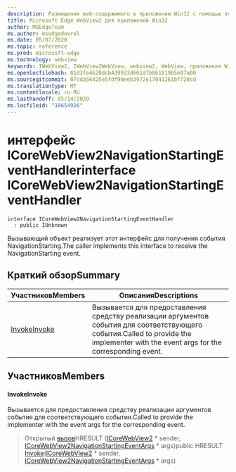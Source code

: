 ```yaml
---
description: Размещение веб-содержимого в приложении Win32 с помощью элемента управления Microsoft Edge WebView2
title: Microsoft Edge WebView2 для приложений Win32
author: MSEdgeTeam
ms.author: msedgedevrel
ms.date: 05/07/2020
ms.topic: reference
ms.prod: microsoft-edge
ms.technology: webview
keywords: IWebView2, IWebView2WebView, webview2, WebView, приложения Win32, Win32, EDGE, ICoreWebView2, ICoreWebView2Controller, элемент управления "веб-браузер", HTML Edge
ms.openlocfilehash: 81d3fe4620dcb439933d661d7b061819b5e07a00
ms.sourcegitcommit: 07cda56425e5fdf90eeb3972e17041261bf720cd
ms.translationtype: MT
ms.contentlocale: ru-RU
ms.lasthandoff: 05/14/2020
ms.locfileid: "10654926"
---
```

# <span data-ttu-id="e055a-104">интерфейс ICoreWebView2NavigationStartingEventHandler</span><span class="sxs-lookup"><span data-stu-id="e055a-104">interface ICoreWebView2NavigationStartingEventHandler</span></span> 

```
interface ICoreWebView2NavigationStartingEventHandler
  : public IUnknown
```

<span data-ttu-id="e055a-105">Вызывающий объект реализует этот интерфейс для получения события NavigationStarting.</span><span class="sxs-lookup"><span data-stu-id="e055a-105">The caller implements this interface to receive the NavigationStarting event.</span></span>

## <span data-ttu-id="e055a-106">Краткий обзор</span><span class="sxs-lookup"><span data-stu-id="e055a-106">Summary</span></span>

 <span data-ttu-id="e055a-107">Участников</span><span class="sxs-lookup"><span data-stu-id="e055a-107">Members</span></span>                        | <span data-ttu-id="e055a-108">Описания</span><span class="sxs-lookup"><span data-stu-id="e055a-108">Descriptions</span></span>
--------------------------------|---------------------------------------------
[<span data-ttu-id="e055a-109">Invoke</span><span class="sxs-lookup"><span data-stu-id="e055a-109">Invoke</span></span>](#invoke) | <span data-ttu-id="e055a-110">Вызывается для предоставления средству реализации аргументов события для соответствующего события.</span><span class="sxs-lookup"><span data-stu-id="e055a-110">Called to provide the implementer with the event args for the corresponding event.</span></span>

## <span data-ttu-id="e055a-111">Участников</span><span class="sxs-lookup"><span data-stu-id="e055a-111">Members</span></span>

#### <span data-ttu-id="e055a-112">Invoke</span><span class="sxs-lookup"><span data-stu-id="e055a-112">Invoke</span></span> 

<span data-ttu-id="e055a-113">Вызывается для предоставления средству реализации аргументов события для соответствующего события.</span><span class="sxs-lookup"><span data-stu-id="e055a-113">Called to provide the implementer with the event args for the corresponding event.</span></span>

> <span data-ttu-id="e055a-114">Открытый [вызов](#invoke)HRESULT ([ICoreWebView2](icorewebview2.md) \* sender, [ICoreWebView2NavigationStartingEventArgs](icorewebview2navigationstartingeventargs.md) \* args)</span><span class="sxs-lookup"><span data-stu-id="e055a-114">public HRESULT [Invoke](#invoke)([ICoreWebView2](icorewebview2.md) \* sender, [ICoreWebView2NavigationStartingEventArgs](icorewebview2navigationstartingeventargs.md) \* args)</span></span>

